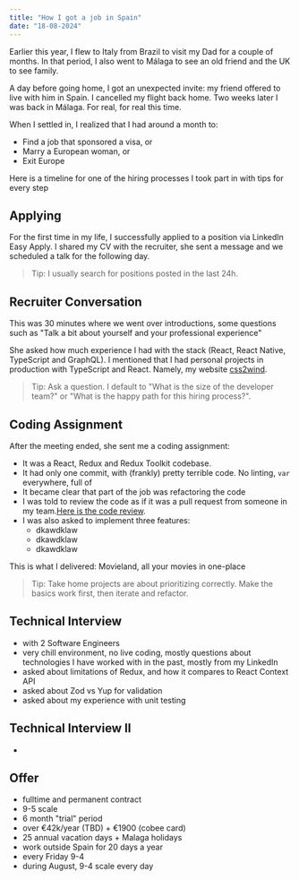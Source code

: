 ```yaml
---
title: "How I got a job in Spain"
date: "18-08-2024"
---
```


Earlier this year, I flew to Italy from Brazil to visit my Dad for a couple of months. In that period, I also went to Málaga to see an old friend and the UK to see family.

A day before going home, I got an unexpected invite: my friend offered to live with him in Spain. I cancelled my flight back home. Two weeks later I was back in Málaga. For real, for real this time.

When I settled in, I realized that I had around a month to:

- Find a job that sponsored a visa, or
- Marry a European woman, or
- Exit Europe

Here is a timeline for one of the hiring processes I took part in with tips for every step

## Applying

For the first time in my life, I successfully applied to a position via LinkedIn Easy Apply. I shared my CV with the recruiter, she sent a message and we scheduled a talk for the following day.

> Tip: I usually search for positions posted in the last 24h.

## Recruiter Conversation

This was 30 minutes where we went over introductions, some questions such as "Talk a bit about yourself and your professional experience"

She asked how much experience I had with the stack (React, React Native, TypeScript and GraphQL). I mentioned that I had personal projects in production with TypeScript and React. Namely, my website [css2wind](https://css2wind.com).

> Tip: Ask a question. I default to "What is the size of the developer team?" or "What is the happy path for this hiring process?".

## Coding Assignment

After the meeting ended, she sent me a coding assignment:

- It was a React, Redux and Redux Toolkit codebase.
- It had only one commit, with (frankly) pretty terrible code. No linting, `var` everywhere, full of
- It became clear that part of the job was refactoring the code
- I was told to review the code as if it was a pull request from someone in my team.[Here is the code review](https://gist.github.com/LukeberryPi/2833f7f21e2cb102c43bc6406db17749).
- I was also asked to implement three features:
  - dkawdklaw
  - dkawdklaw 
  - dkawdklaw

This is what I delivered: Movieland, all your movies in one-place

> Tip: Take home projects are about prioritizing correctly. Make the basics work first, then iterate and refactor.

## Technical Interview

- with 2 Software Engineers
- very chill environment, no live coding, mostly questions about technologies I have worked with in the past, mostly from my LinkedIn
- asked about limitations of Redux, and how it compares to React Context API
- asked about Zod vs Yup for validation
- asked about my experience with unit testing

## Technical Interview II

-

## Offer

- fulltime and permanent contract
- 9-5 scale
- 6 month "trial" period
- over €42k/year (TBD) + €1900 (cobee card)
- 25 annual vacation days + Malaga holidays
- work outside Spain for 20 days a year
- every Friday 9-4
- during August, 9-4 scale every day
